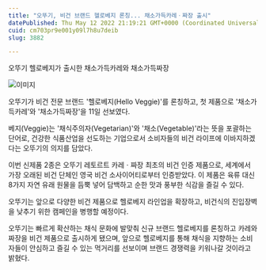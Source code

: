 ```yaml
---
title: "오뚜기, 비건 브랜드 헬로베지 론칭... 채소가득카레ㆍ짜장 출시"
datePublished: Thu May 12 2022 21:19:21 GMT+0000 (Coordinated Universal Time)
cuid: cm703pr9e001y09l7h8u7deib
slug: 3882

---
```



오뚜기 헬로베지가 출시한 채소가득카레와 채소가득짜장

![이미지](https://cdn.hashnode.com/res/hashnode/image/upload/v1739255325265/bd4e3718-c18d-486b-90f0-a2f4e0111322.jpeg)

오뚜기가 비건 전문 브랜드 '헬로베지(Hello Veggie)'를 론칭하고, 첫 제품으로 '채소가득카레'와 '채소가득짜장'을 11일 선보였다.

베지(Veggie)는 '채식주의자(Vegetarian)'와 '채소(Vegetable)'라는 뜻을 포괄하는 단어로, 건강한 식품산업을 선도하는 기업으로서 소비자들의 비건 라이프에 이바지하겠다는 오뚜기의 의지를 담았다.

이번 신제품 2종은 오뚜기 레토르트 카레ㆍ짜장 최초의 비건 인증 제품으로, 세계에서 가장 오래된 비건 단체인 영국 비건 소사이어티로부터 인증받았다. 이 제품은 육류 대신 8가지 자연 유래 원물을 듬뿍 넣어 담백하고 순한 맛과 풍부한 식감을 즐길 수 있다.

오뚜기는 앞으로 다양한 비건 제품으로 헬로베지 라인업을 확장하고, 비건식의 진입장벽을 낮추기 위한 캠페인을 병행할 예정이다.

오뚜기는 빠르게 확산하는 채식 문화에 발맞춰 신규 브랜드 헬로베지를 론칭하고 카레와 짜장을 비건 제품으로 출시하게 됐으며, 앞으로 헬로베지를 통해 채식을 지향하는 소비자들이 안심하고 즐길 수 있는 먹거리를 선보이며 브랜드 경쟁력을 키워나갈 것이라고 밝혔다.